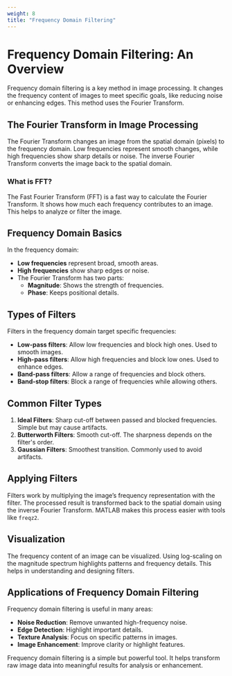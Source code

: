 ```yaml
---
weight: 8
title: "Frequency Domain Filtering"
---
```


# Frequency Domain Filtering: An Overview

Frequency domain filtering is a key method in image processing. It changes the frequency content of images to meet specific goals, like reducing noise or enhancing edges. This method uses the Fourier Transform.

## The Fourier Transform in Image Processing

The Fourier Transform changes an image from the spatial domain (pixels) to the frequency domain. Low frequencies represent smooth changes, while high frequencies show sharp details or noise. The inverse Fourier Transform converts the image back to the spatial domain.

### What is FFT?

The Fast Fourier Transform (FFT) is a fast way to calculate the Fourier Transform. It shows how much each frequency contributes to an image. This helps to analyze or filter the image.

## Frequency Domain Basics

In the frequency domain:
- **Low frequencies** represent broad, smooth areas.
- **High frequencies** show sharp edges or noise.
- The Fourier Transform has two parts:
  - **Magnitude**: Shows the strength of frequencies.
  - **Phase**: Keeps positional details.

## Types of Filters

Filters in the frequency domain target specific frequencies:
- **Low-pass filters**: Allow low frequencies and block high ones. Used to smooth images.
- **High-pass filters**: Allow high frequencies and block low ones. Used to enhance edges.
- **Band-pass filters**: Allow a range of frequencies and block others.
- **Band-stop filters**: Block a range of frequencies while allowing others.

## Common Filter Types

1. **Ideal Filters**: Sharp cut-off between passed and blocked frequencies. Simple but may cause artifacts.
2. **Butterworth Filters**: Smooth cut-off. The sharpness depends on the filter's order.
3. **Gaussian Filters**: Smoothest transition. Commonly used to avoid artifacts.

## Applying Filters

Filters work by multiplying the image’s frequency representation with the filter. The processed result is transformed back to the spatial domain using the inverse Fourier Transform. MATLAB makes this process easier with tools like `freqz2`.

## Visualization

The frequency content of an image can be visualized. Using log-scaling on the magnitude spectrum highlights patterns and frequency details. This helps in understanding and designing filters.

## Applications of Frequency Domain Filtering

Frequency domain filtering is useful in many areas:
- **Noise Reduction**: Remove unwanted high-frequency noise.
- **Edge Detection**: Highlight important details.
- **Texture Analysis**: Focus on specific patterns in images.
- **Image Enhancement**: Improve clarity or highlight features.

Frequency domain filtering is a simple but powerful tool. It helps transform raw image data into meaningful results for analysis or enhancement.
